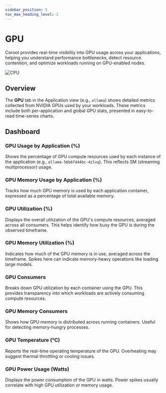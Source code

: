```yaml
---
sidebar_position: 5
toc_max_heading_level: 2
---
```


# GPU 

Coroot provides real-time visibility into GPU usage across your applications, helping you understand performance bottlenecks, 
detect resource contention, and optimize workloads running on GPU-enabled nodes.

<img alt="CPU" src="/img/docs/gpu.png" class="card w-1200"/>


## Overview

The **GPU** tab in the Application view (e.g., `ollama`) shows detailed metrics collected from NVIDIA GPUs used by your workloads. 
These metrics include both per-application and global GPU stats, presented in easy-to-read time-series charts.

## Dashboard

### GPU Usage by Application (%)
Shows the percentage of GPU compute resources used by each instance of the application (e.g., `ollama-56b6fd44bc-4zlvq`). 
This reflects SM (streaming multiprocessor) usage.

### GPU Memory Usage by Application (%)
Tracks how much GPU memory is used by each application container, expressed as a percentage of total available memory.

### GPU Utilization (%)
Displays the overall utilization of the GPU's compute resources, averaged across all consumers. 
This helps identify how busy the GPU is during the observed timeframe.

### GPU Memory Utilization (%)
Indicates how much of the GPU memory is in use, averaged across the timeframe. Spikes here can indicate memory-heavy operations like loading large models.

### GPU Consumers
Breaks down GPU utilization by each container using the GPU. This provides transparency into which workloads are actively consuming compute resources.

### GPU Memory Consumers
Shows how GPU memory is distributed across running containers. Useful for detecting memory-hungry processes.

### GPU Temperature (°C)
Reports the real-time operating temperature of the GPU. Overheating may suggest thermal throttling or cooling issues.

### GPU Power Usage (Watts)
Displays the power consumption of the GPU in watts. Power spikes usually correlate with high GPU utilization or memory usage.

